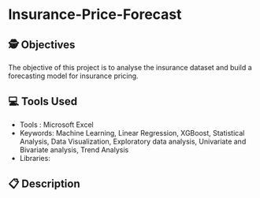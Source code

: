 # Insurance-Price-Forecast

## 🕵️ Objectives
The objective of this project is to analyse the insurance dataset and build a forecasting model for insurance pricing. 

## 💻 Tools Used

* Tools : Microsoft Excel
* Keywords: Machine Learning, Linear Regression, XGBoost, Statistical Analysis, Data Visualization, Exploratory data analysis, Univariate and Bivariate analysis, Trend Analysis
* Libraries: 

## 📋 Description 
